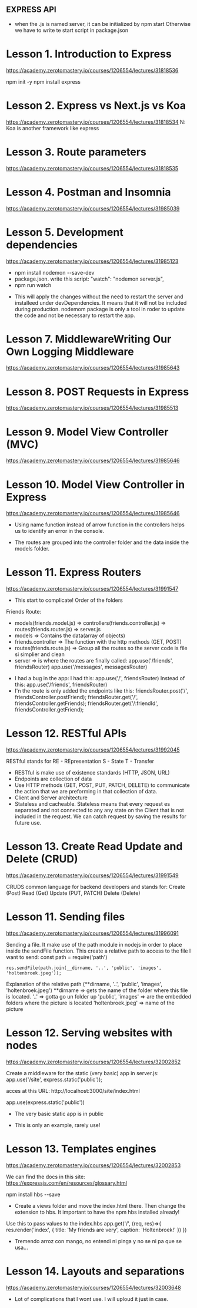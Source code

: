 ## EXPRESS API

- when the .js is named server, it can be initialized by
  npm start
  Otherwise we have to write te start script in package.json

# Lesson 1. Introduction to Express

https://academy.zerotomastery.io/courses/1206554/lectures/31818536

npm init -y
npm install express

# Lesson 2. Express vs Next.js vs Koa

https://academy.zerotomastery.io/courses/1206554/lectures/31818534
N: Koa is another framework like express

# Lesson 3. Route parameters

https://academy.zerotomastery.io/courses/1206554/lectures/31818535

# Lesson 4. Postman and Insomnia

https://academy.zerotomastery.io/courses/1206554/lectures/31985039

# Lesson 5. Development dependencies

https://academy.zerotomastery.io/courses/1206554/lectures/31985123

- npm install nodemon --save-dev
- package.json. write this script:
  "watch": "nodemon server.js",
- npm run watch

* This will apply the changes without the need to restart the server and installeed under devDependencies. It means that it will not be included during production. nodemom package is only a tool in roder to update the code and not be necessary to restart the app.

# Lesson 7. MiddlewareWriting Our Own Logging Middleware

https://academy.zerotomastery.io/courses/1206554/lectures/31985643

# Lesson 8. POST Requests in Express

https://academy.zerotomastery.io/courses/1206554/lectures/31985513

# Lesson 9. Model View Controller (MVC)

https://academy.zerotomastery.io/courses/1206554/lectures/31985646

# Lesson 10. Model View Controller in Express

https://academy.zerotomastery.io/courses/1206554/lectures/31985646

- Using name function instead of arrow function in the controllers helps us to identify an error in the console.

- The routes are grouped into the controller folder and the data inside the models folder.

# Lesson 11. Express Routers

https://academy.zerotomastery.io/courses/1206554/lectures/31991547

- This start to complicate!
  Order of the folders

Friends Route:

- models(friends.model.js) => controllers(friends.controller.js) => routes(friends.router.js) => server.js
- models => Contains the data(array of objects)
- friends.controller => The function with the http methods (GET, POST)
- routes(friends.route.js) => Group all the routes so the server code is file si simplier and clean
- server => is where the routes are finally called:
  app.use('/friends', friendsRouter)
  app.use('/messages', messagesRouter)

* I had a bug in the app:
  I had this:
  app.use('/', friendsRouter)
  Instead of this:
  app.use('/friends', friendsRouter)
* I'n the route is only added the endpoints like this:
  friendsRouter.post('/', friendsController.postFriend);
  friendsRouter.get('/', friendsController.getFriends);
  friendsRouter.get('/:friendId', friendsController.getFriend);

# Lesson 12. RESTful APIs

https://academy.zerotomastery.io/courses/1206554/lectures/31992045

RESTful stands for
RE - REpresentation
S - State
T - Transfer

- RESTful is make use of existence standards (HTTP, JSON, URL)
- Endpoints are collection of data
- Use HTTP methods (GET, POST, PUT, PATCH, DELETE) to communicate the action that we are preforming in that collection of data.
- Client and Server architecture
- Stateless and cacheable. Stateless means that every request es separated and not connected to any any state on the Client that is not included in the request. We can catch request by saving the results for future use.

# Lesson 13. Create Read Update and Delete (CRUD)

https://academy.zerotomastery.io/courses/1206554/lectures/31991549

CRUDS common language for backend developers and stands for:
Create (Post)
Read (Get)
Update (PUT, PATCH)
Delete (Delete)

# Lesson 11. Sending files

https://academy.zerotomastery.io/courses/1206554/lectures/31996091

Sending a file. It make use of the path module in nodejs in order to place inside the sendFile function. This create a relative path to access to the file I want to send:
const path = require('path')

    res.sendFile(path.join(__dirname, '..', 'public', 'images', 'holtenbroek.jpeg'));

Explanation of the relative path (**dirname, '..', 'public', 'images', 'holtenbroek.jpeg')
**dirname => gets the name of the folder where this file is located.
'..' => gotta go un folder up
'public', 'images' => are the embedded folders where the picture is located
'holtenbroek.jpeg' => name of the picture

# Lesson 12. Serving websites with nodes

https://academy.zerotomastery.io/courses/1206554/lectures/32002852

Create a middleware for the static (very basic) app in server.js:
app.use('/site', express.static('public'));

acces at this URL:
http://localhost:3000/site/index.html

app.use(express.static('public'))

- The very basic static app is in public

* This is only an example, rarely use!

# Lesson 13. Templates engines

https://academy.zerotomastery.io/courses/1206554/lectures/32002853

We can find the docs in this site:
https://expressjs.com/en/resources/glossary.html

npm install hbs --save

- Create a views folder and move the index.html there. Then change the extension to hbs. It important to have the npm hbs installed already!

Use this to pass values to the index.hbs
app.get('/', (req, res)=>{
res.render('index', {
title: 'My friends are very',
caption: 'Holtenbroek!'
})
})

- Tremendo arroz con mango, no entendi ni pinga y no se ni pa que se usa...

# Lesson 14. Layouts and separations

https://academy.zerotomastery.io/courses/1206554/lectures/32003648

- Lot of complications that I wont use. I will uploud it just in case.
